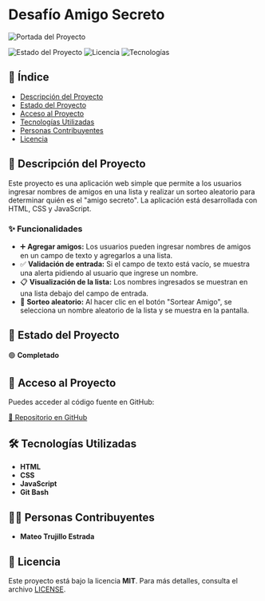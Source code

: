 # Desafío Amigo Secreto

![Portada del Proyecto](assets/banner)

![Estado del Proyecto](https://img.shields.io/badge/Estado-Completado-green)
![Licencia](https://img.shields.io/badge/Licencia-MIT-blue)
![Tecnologías](https://img.shields.io/badge/Tecnologías-HTML%20%7C%20CSS%20%7C%20JavaScript%20%7C%20Git_Bash-orange)

## 📌 Índice

- [Descripción del Proyecto](#-descripción-del-proyecto)
- [Estado del Proyecto](#-estado-del-proyecto)
- [Acceso al Proyecto](#-acceso-al-proyecto)
- [Tecnologías Utilizadas](#-tecnologías-utilizadas)
- [Personas Contribuyentes](#-personas-contribuyentes)
- [Licencia](#-licencia)

## 🎯 Descripción del Proyecto
Este proyecto es una aplicación web simple que permite a los usuarios ingresar nombres de amigos en una lista y realizar un sorteo aleatorio para determinar quién es el "amigo secreto". La aplicación está desarrollada con HTML, CSS y JavaScript.

### ✨ Funcionalidades

- ➕ **Agregar amigos:** Los usuarios pueden ingresar nombres de amigos en un campo de texto y agregarlos a una lista.
- ✅ **Validación de entrada:** Si el campo de texto está vacío, se muestra una alerta pidiendo al usuario que ingrese un nombre.
- 📋 **Visualización de la lista:** Los nombres ingresados se muestran en una lista debajo del campo de entrada.
- 🎲 **Sorteo aleatorio:** Al hacer clic en el botón "Sortear Amigo", se selecciona un nombre aleatorio de la lista y se muestra en la pantalla.

## 🚀 Estado del Proyecto

🟢 **Completado**

## 🔗 Acceso al Proyecto
Puedes acceder al código fuente en GitHub:

[🔗 Repositorio en GitHub](https://github.com/tuusuario/tu-repositorio)

## 🛠 Tecnologías Utilizadas

- **HTML**
- **CSS**
- **JavaScript**
- **Git Bash**

## 👨‍💻 Personas Contribuyentes

- **Mateo Trujillo Estrada**

## 📜 Licencia

Este proyecto está bajo la licencia **MIT**. Para más detalles, consulta el archivo [LICENSE](LICENSE).
